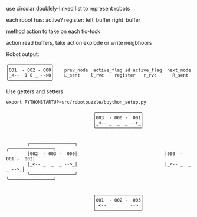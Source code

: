 use circular doublely-linked list to represent robots

each robot has:
active?
register:
left_buffer
right_buffer

method action to take on each tic-tock

action
read buffers, take action explode or write neigbhoors

Robot output:

```
╭────────────────╮
│001  - 002 - 000│    prev_node  active_flag id active_flag  next_node
│_<--  1 0 _ -->0│    L_sent    l_rvc    register   r_rvc      R_sent 
╰────────────────╯
```


Use getters and setters

`export PYTHONSTARTUP=src/robotpuzzle/bpython_setup.py`  








                                     ╭─────────────────╮
                                     │003  - 000 -  001│
                                     │_<-- _  _  _ -->_│
                                     ╰─────────────────╯


            ╭─────────────────╮                                 ╭─────────────────╮
            │002  - 003 -  000│                                 │000  - 001 -  002│
            │_<-- _  _  _ -->_│                                 │_<-- _  _  _ -->_│
            ╰─────────────────╯                                 ╰─────────────────╯
                                                            
                                                            
                                     ╭─────────────────╮
                                     │001  - 002 -  003│
                                     │_<-- _  _  _ -->_│
                                     ╰─────────────────╯

